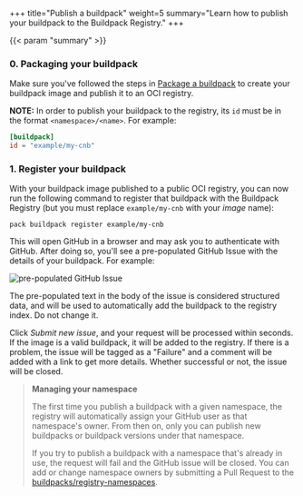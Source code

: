 +++
title="Publish a buildpack"
weight=5
summary="Learn how to publish your buildpack to the Buildpack Registry."
+++

{{< param "summary" >}}

### 0. Packaging your buildpack

Make sure you've followed the steps in [Package a buildpack][package] to create your buildpack image and publish it to an OCI registry.

**NOTE:** In order to publish your buildpack to the registry, its `id` must be in the format `<namespace>/<name>`. For example:

```toml
[buildpack]
id = "example/my-cnb"
```

### 1. Register your buildpack

With your buildpack image published to a public OCI registry, you can now run the following command to register that buildpack with the Buildpack Registry (but you must replace `example/my-cnb` with your _image_ name):

```shell script
pack buildpack register example/my-cnb
```

This will open GitHub in a browser and may ask you to authenticate with GitHub. After doing so, you'll see a pre-populated GitHub Issue with the details of your buildpack. For example:

<img src="/images/registry-add-buildpack.png" alt="pre-populated GitHub Issue" />

The pre-populated text in the body of the issue is considered structured data, and will be used to automatically add the buildpack to the registry index. Do not change it.

Click _Submit new issue_, and your request will be processed within seconds. If the image is a valid buildpack, it will be added to the registry. If there is a problem, the issue will be tagged as a "Failure" and a comment will be added with a link to get more details. Whether successful or not, the issue will be closed.

> **Managing your namespace**
>
> The first time you publish a buildpack with a given namespace, the registry will automatically assign your GitHub user as that namespace's owner. From then on, only you can publish new buildpacks or buildpack versions under that namespace.
>
> If you try to publish a buildpack with a namespace that's already in use, the request will fail and the GitHub issue will be closed. You can add or change namespace owners by submitting a Pull Request to the [buildpacks/registry-namespaces](https://github.com/buildpacks/registry-namespaces/).

[package]: /docs/buildpack-author-guide/package-a-buildpack/
